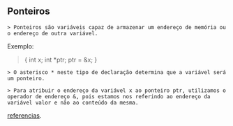 ﻿

## **Ponteiros** ##
	> Ponteiros são variáveis capaz de armazenar um endereço de memória ou o endereço de outra variável.

 Exemplo:

>{
  int x;
  int *ptr;
  ptr = &x;
}		

	> O asterisco * neste tipo de declaração determina que a variável será um ponteiro.

	> Para atribuir o endereço da variável x ao ponteiro ptr, utilizamos o operador de endereço &, pois estamos nos referindo ao endereço da variável valor e não ao conteúdo da mesma.

[referencias](https://www.inf.pucrs.br/~pinho/PRGSWB/Ponteiros/ponteiros.html).